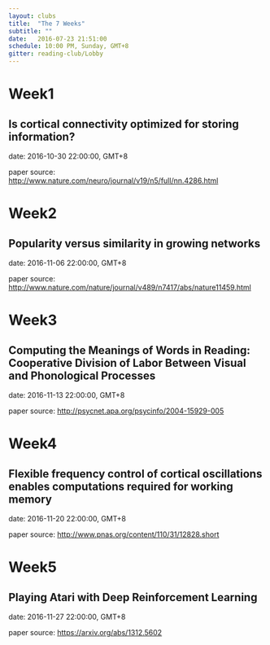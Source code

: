 ```yaml
---
layout: clubs
title:  "The 7 Weeks"
subtitle: ""
date:   2016-07-23 21:51:00
schedule: 10:00 PM, Sunday, GMT+8
gitter: reading-club/Lobby
---
```




Week1
=======

Is cortical connectivity optimized for storing information? 
---------------------------------------------------------------------------

date:   2016-10-30 22:00:00, GMT+8

paper source: http://www.nature.com/neuro/journal/v19/n5/full/nn.4286.html




Week2
=========

Popularity versus similarity in growing networks
--------------------------------------------------


date:   2016-11-06 22:00:00, GMT+8

paper source: http://www.nature.com/nature/journal/v489/n7417/abs/nature11459.html



Week3
======


Computing the Meanings of Words in Reading: Cooperative Division of Labor Between Visual and Phonological Processes
-----------------------------------------------------------------------------------------


date:   2016-11-13 22:00:00, GMT+8

paper source: http://psycnet.apa.org/psycinfo/2004-15929-005



Week4
========

Flexible frequency control of cortical oscillations enables computations required for working memory
--------------------------------------------------------------------------------------

date:   2016-11-20 22:00:00, GMT+8

paper source: http://www.pnas.org/content/110/31/12828.short



Week5
==========

Playing Atari with Deep Reinforcement Learning
------------------------------------------------

date:   2016-11-27 22:00:00, GMT+8

paper source: https://arxiv.org/abs/1312.5602

